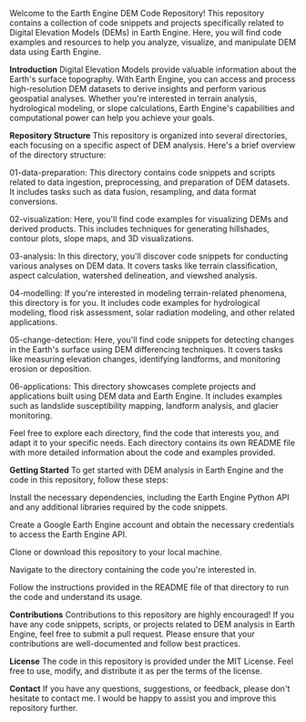 Welcome to the Earth Engine DEM Code Repository! This repository contains a collection of code snippets and projects specifically related to Digital Elevation Models (DEMs) in Earth Engine. Here, you will find code examples and resources to help you analyze, visualize, and manipulate DEM data using Earth Engine.

**Introduction**
Digital Elevation Models provide valuable information about the Earth's surface topography. With Earth Engine, you can access and process high-resolution DEM datasets to derive insights and perform various geospatial analyses. Whether you're interested in terrain analysis, hydrological modeling, or slope calculations, Earth Engine's capabilities and computational power can help you achieve your goals.

**Repository Structure**
This repository is organized into several directories, each focusing on a specific aspect of DEM analysis. Here's a brief overview of the directory structure:

01-data-preparation: This directory contains code snippets and scripts related to data ingestion, preprocessing, and preparation of DEM datasets. It includes tasks such as data fusion, resampling, and data format conversions.

02-visualization: Here, you'll find code examples for visualizing DEMs and derived products. This includes techniques for generating hillshades, contour plots, slope maps, and 3D visualizations.

03-analysis: In this directory, you'll discover code snippets for conducting various analyses on DEM data. It covers tasks like terrain classification, aspect calculation, watershed delineation, and viewshed analysis.

04-modelling: If you're interested in modeling terrain-related phenomena, this directory is for you. It includes code examples for hydrological modeling, flood risk assessment, solar radiation modeling, and other related applications.

05-change-detection: Here, you'll find code snippets for detecting changes in the Earth's surface using DEM differencing techniques. It covers tasks like measuring elevation changes, identifying landforms, and monitoring erosion or deposition.

06-applications: This directory showcases complete projects and applications built using DEM data and Earth Engine. It includes examples such as landslide susceptibility mapping, landform analysis, and glacier monitoring.

Feel free to explore each directory, find the code that interests you, and adapt it to your specific needs. Each directory contains its own README file with more detailed information about the code and examples provided.

**Getting Started**
To get started with DEM analysis in Earth Engine and the code in this repository, follow these steps:

Install the necessary dependencies, including the Earth Engine Python API and any additional libraries required by the code snippets.

Create a Google Earth Engine account and obtain the necessary credentials to access the Earth Engine API.

Clone or download this repository to your local machine.

Navigate to the directory containing the code you're interested in.

Follow the instructions provided in the README file of that directory to run the code and understand its usage.

**Contributions**
Contributions to this repository are highly encouraged! If you have any code snippets, scripts, or projects related to DEM analysis in Earth Engine, feel free to submit a pull request. Please ensure that your contributions are well-documented and follow best practices.

**License**
The code in this repository is provided under the MIT License. Feel free to use, modify, and distribute it as per the terms of the license.

**Contact**
If you have any questions, suggestions, or feedback, please don't hesitate to contact me. I would be happy to assist you and improve this repository further.
